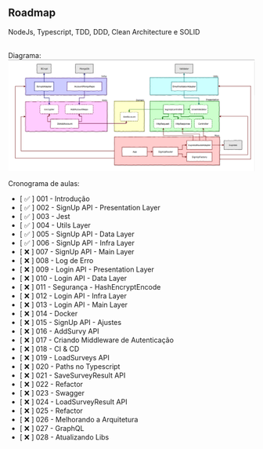 ## Roadmap

NodeJs, Typescript, TDD, DDD, Clean Architecture e SOLID
<br />
<br />

Diagrama:
![diagram](./docs/diagram.png)


Cronograma de aulas:
- [ ✅ ] 001 - Introdução
- [ ✅ ] 002 - SignUp API - Presentation Layer
- [ ✅ ] 003 - Jest
- [ ✅ ] 004 - Utils Layer
- [ ✅ ] 005 - SignUp API - Data Layer
- [ ✅ ] 006 - SignUp API - Infra Layer
- [ ❌ ] 007 - SignUp API - Main Layer
- [ ❌ ] 008 - Log de Erro
- [ ❌ ] 009 - Login API - Presentation Layer
- [ ❌ ] 010 - Login API - Data Layer
- [ ❌ ] 011 - Segurança - HashEncryptEncode
- [ ❌ ] 012 - Login API - Infra Layer  
- [ ❌ ] 013 - Login API - Main Layer
- [ ❌ ] 014 - Docker
- [ ❌ ] 015 - SignUp API - Ajustes
- [ ❌ ] 016 - AddSurvy API
- [ ❌ ] 017 - Criando Middleware de Autenticação
- [ ❌ ] 018 - CI & CD
- [ ❌ ] 019 - LoadSurveys API
- [ ❌ ] 020 - Paths no Typescript
- [ ❌ ] 021 - SaveSurveyResult API
- [ ❌ ] 022 - Refactor
- [ ❌ ] 023 - Swagger
- [ ❌ ] 024 - LoadSurveyResult API
- [ ❌ ] 025 - Refactor
- [ ❌ ] 026 - Melhorando a Arquitetura 
- [ ❌ ] 027 - GraphQL
- [ ❌ ] 028 - Atualizando Libs